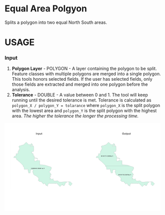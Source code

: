 # Equal Area Polgyon
Splits a polygon into two equal North South areas.

# USAGE

### Input
1. **Polygon Layer** - POLYGON - A layer containing the polygon to be split. Feature classes with
multiple polygons are merged into a single polygon. This tools honors selected fields. If the user
has selected fields, only those fields are extracted and merged into one polygon before the analysis. 
2. **Tolerance** - DOUBLE - A value between 0 and 1. The tool will keep running until the desired
tolerance is met. Tolerance is calculated as ```polygon_X / polygon_Y = tolarance``` where `polygon_X`
is the split polygon with the lowest area and `polygon_Y` is the split polygon with the highest
area. _The higher the tolerance the longer the processing time._

![result](https://github.com/mebuie/mebuie.github.io/blob/master/img/github/EqualAreaPolygon.png)


   
